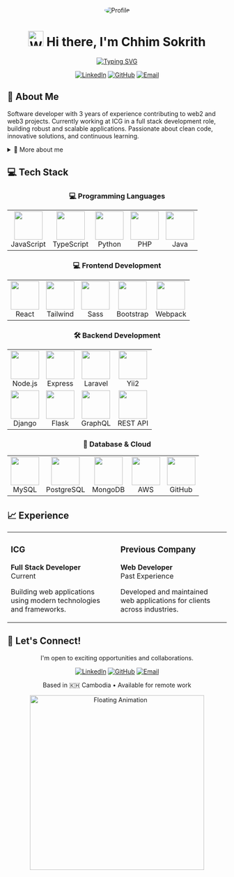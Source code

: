 <div align="center">
  <img src="/placeholder.svg?height=200&width=200&query=professional%20software%20developer%20avatar%20minimalist%20style" alt="Profile" style="border-radius:50%;" />

  # <img src="https://raw.githubusercontent.com/Tarikul-Islam-Anik/Animated-Fluent-Emojis/master/Emojis/Hand%20gestures/Waving%20Hand.png" alt="Waving Hand" width="35" height="35" /> Hi there, I'm Chhim Sokrith

  <a href="https://git.io/typing-svg"><img src="https://readme-typing-svg.herokuapp.com?font=Fira+Code&pause=1000&color=0969DA&center=true&vCenter=true&width=435&lines=Full+Stack+Developer;Web2+%26+Web3+Enthusiast;3%2B+Years+of+Experience;Based+in+Cambodia+%F0%9F%87%B0%F0%9F%87%AD" alt="Typing SVG" /></a>

  <p>
    <a href="https://linkedin.com/in/your-profile"><img src="https://img.shields.io/badge/LinkedIn-0077B5?style=for-the-badge&logo=linkedin&logoColor=white" alt="LinkedIn" /></a>
    <a href="https://github.com/your-username"><img src="https://img.shields.io/badge/GitHub-100000?style=for-the-badge&logo=github&logoColor=white" alt="GitHub" /></a>
    <a href="mailto:your-email@example.com"><img src="https://img.shields.io/badge/Email-D14836?style=for-the-badge&logo=gmail&logoColor=white" alt="Email" /></a>
  </p>
</div>

## 🚀 About Me

Software developer with 3 years of experience contributing to web2 and web3 projects. Currently working at ICG in a full stack development role, building robust and scalable applications. Passionate about clean code, innovative solutions, and continuous learning.

<details>
<summary>🏀 More about me</summary>
<br>

- ✨ Expanding web3 development skills
- 🌱 Learning advanced TypeScript patterns and blockchain development
- 💬 Ask me about full-stack development, React, or basketball!
- ⚡️ Fun fact: When not coding, I'm on the basketball court

</details>

## 💻 Tech Stack

<div align="center">

### 💻 Programming Languages

<table>
  <tr>
    <td align="center"><img src="https://techstack-generator.vercel.app/js-icon.svg" width="65" height="65"/><br>JavaScript</td>
    <td align="center"><img src="https://techstack-generator.vercel.app/ts-icon.svg" width="65" height="65"/><br>TypeScript</td>
    <td align="center"><img src="https://techstack-generator.vercel.app/python-icon.svg" width="65" height="65"/><br>Python</td>
    <td align="center"><img src="https://cdn.jsdelivr.net/gh/devicons/devicon/icons/php/php-original.svg" width="65" height="65"/><br>PHP</td>
    <td align="center"><img src="https://techstack-generator.vercel.app/java-icon.svg" width="65" height="65"/><br>Java</td>
  </tr>
</table>

### 💻 Frontend Development

<table>
  <tr>
    <td align="center"><img src="https://techstack-generator.vercel.app/react-icon.svg" width="65" height="65"/><br>React</td>
    <td align="center"><img src="https://cdn.jsdelivr.net/gh/devicons/devicon/icons/tailwindcss/tailwindcss-plain.svg" width="65" height="65"/><br>Tailwind</td>
    <td align="center"><img src="https://cdn.jsdelivr.net/gh/devicons/devicon/icons/sass/sass-original.svg" width="65" height="65"/><br>Sass</td>
    <td align="center"><img src="https://cdn.jsdelivr.net/gh/devicons/devicon/icons/bootstrap/bootstrap-original.svg" width="65" height="65"/><br>Bootstrap</td>
    <td align="center"><img src="https://techstack-generator.vercel.app/webpack-icon.svg" width="65" height="65"/><br>Webpack</td>
  </tr>
</table>

### 🛠️ Backend Development

<table>
  <tr>
    <td align="center"><img src="https://cdn.jsdelivr.net/gh/devicons/devicon/icons/nodejs/nodejs-original.svg" width="65" height="65"/><br>Node.js</td>
    <td align="center"><img src="https://cdn.jsdelivr.net/gh/devicons/devicon/icons/express/express-original.svg" width="65" height="65"/><br>Express</td>
    <td align="center"><img src="https://cdn.jsdelivr.net/gh/devicons/devicon/icons/laravel/laravel-plain.svg" width="65" height="65"/><br>Laravel</td>
    <td align="center"><img src="https://cdn.jsdelivr.net/gh/devicons/devicon/icons/yii/yii-original.svg" width="65" height="65"/><br>Yii2</td>
  </tr>
  <tr>
    <td align="center"><img src="https://cdn.jsdelivr.net/gh/devicons/devicon/icons/django/django-plain.svg" width="65" height="65"/><br>Django</td>
    <td align="center"><img src="https://cdn.jsdelivr.net/gh/devicons/devicon/icons/flask/flask-original.svg" width="65" height="65"/><br>Flask</td>
    <td align="center"><img src="https://techstack-generator.vercel.app/graphql-icon.svg" width="65" height="65"/><br>GraphQL</td>
    <td align="center"><img src="https://techstack-generator.vercel.app/restapi-icon.svg" width="65" height="65"/><br>REST API</td>
  </tr>
</table>

### 📂 Database & Cloud

<table>
  <tr>
    <td align="center"><img src="https://techstack-generator.vercel.app/mysql-icon.svg" width="65" height="65"/><br>MySQL</td>
    <td align="center"><img src="https://cdn.jsdelivr.net/gh/devicons/devicon/icons/postgresql/postgresql-original.svg" width="65" height="65"/><br>PostgreSQL</td>
    <td align="center"><img src="https://cdn.jsdelivr.net/gh/devicons/devicon/icons/mongodb/mongodb-original.svg" width="65" height="65"/><br>MongoDB</td>
    <td align="center"><img src="https://techstack-generator.vercel.app/aws-icon.svg" width="65" height="65"/><br>AWS</td>
    <td align="center"><img src="https://techstack-generator.vercel.app/github-icon.svg" width="65" height="65"/><br>GitHub</td>
  </tr>
</table>

</div>

## 📈 Experience

<div align="center">
<table>
<tr>
<td width="50%">
<h3>ICG</h3>
<p><strong>Full Stack Developer</strong><br>Current</p>
<p>Building web applications using modern technologies and frameworks.</p>
</td>
<td width="50%">
<h3>Previous Company</h3>
<p><strong>Web Developer</strong><br>Past Experience</p>
<p>Developed and maintained web applications for clients across industries.</p>
</td>
</tr>
</table>
</div>

## 📢 Let's Connect!

<div align="center">
<p>I'm open to exciting opportunities and collaborations.</p>

<a href="https://linkedin.com/in/your-profile"><img src="https://img.shields.io/badge/LinkedIn-0077B5?style=for-the-badge&logo=linkedin&logoColor=white" alt="LinkedIn" /></a>
<a href="https://github.com/your-username"><img src="https://img.shields.io/badge/GitHub-100000?style=for-the-badge&logo=github&logoColor=white" alt="GitHub" /></a>
<a href="mailto:your-email@example.com"><img src="https://img.shields.io/badge/Email-D14836?style=for-the-badge&logo=gmail&logoColor=white" alt="Email" /></a>

<p>Based in 🇰🇭 Cambodia • Available for remote work</p>

<!-- Beautiful Floating Animation -->
<p align="center">
  <img src="https://raw.githubusercontent.com/rohit19060/rohit19060/main/extra/FloatAnimation.gif" width="400" alt="Floating Animation"/>
</p>

</div>
